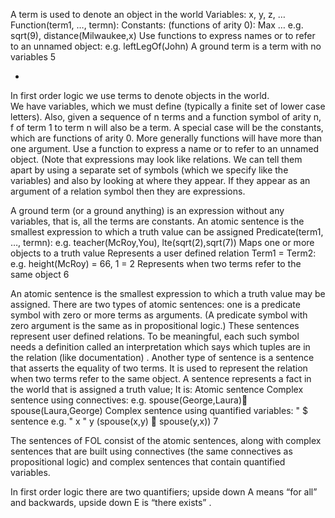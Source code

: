 ﻿A term is used to denote an object in the world
Variables:   x, y, z, …
Function(term1, …, termn):
Constants: (functions of arity 0): Max …
e.g. sqrt(9), distance(Milwaukee,x)
Use functions to express names or to refer to an unnamed object: e.g. leftLegOf(John)
A ground term is a term with no variables
5

*
In first order logic we use terms to denote objects in the world.  
We have variables, which we must define (typically a finite set of lower case letters). 
Also, given a sequence of n terms and a function symbol of arity n, f of term 1 to term n will also be a term.
	A special case will be the constants, which are functions of arity 0.
	More generally functions will have more than one argument.
	Use a function to express a name or to refer to an unnamed object. (Note that expressions may look like relations. We can tell them apart by using a separate set of symbols (which we specify like the variables) and also by looking at where they appear. If they appear as an argument of a relation symbol then they are expressions. 

A ground term (or a ground anything) is an expression without any variables, that is, all the terms are constants.
An atomic sentence is the smallest expression to which a truth value can be assigned
Predicate(term1, …, termn):
e.g. teacher(McRoy,You), lte(sqrt(2),sqrt(7))
Maps one or more objects to a truth value
Represents a user defined relation
Term1 = Term2:
e.g. height(McRoy) = 66,  1 = 2
Represents when two terms refer to the same object
6

An atomic sentence is the smallest expression to which a truth value may be assigned.
There are two types of atomic sentences: 
	one is a predicate symbol with zero or more terms as arguments. (A predicate symbol with zero argument is the same as in propositional logic.) These sentences represent user defined relations. To be meaningful, each such symbol needs a definition called an interpretation which says which tuples are in the relation (like documentation) .
	Another type of sentence is a sentence that asserts the equality of two terms. It is used to represent the relation when two terms refer to the same object.
A sentence represents a fact in the world that is assigned a truth value; It is:
Atomic sentence
Complex sentence using connectives: 
e.g. spouse(George,Laura) spouse(Laura,George)
Complex sentence using quantified variables: " $ sentence 
e.g. " x " y (spouse(x,y)  spouse(y,x))
7


The sentences of FOL consist of the atomic sentences, along with complex sentences that are built using connectives (the same connectives as propositional logic) and complex sentences that contain quantified variables.

In first order logic there are two quantifiers; upside down A means “for all” and backwards, upside down E is “there exists” .